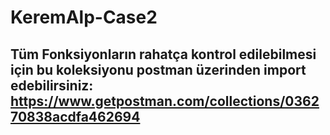 # KeremAlp-Case2
## Tüm Fonksiyonların rahatça kontrol edilebilmesi için bu koleksiyonu postman üzerinden import edebilirsiniz: https://www.getpostman.com/collections/036270838acdfa462694 

